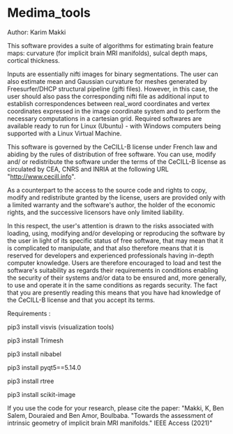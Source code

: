 # Medima_tools

Author: Karim Makki

This software provides a suite of algorithms for estimating brain feature maps: curvature (for implicit brain MRI manifolds), sulcal depth maps, cortical thickness.

Inputs are essentially nifti images for binary segmentations. The user can also estimate mean and Gaussian curvature for meshes generated by Freesurfer/DHCP structural pipeline (gifti files). However, in this case, the user should also pass the corresponding nifti file as additional input to establish correspondences between real_word coordinates and vertex coordinates expressed in the image coordinate system and to perform the necessary computations in a cartesian grid.
Required softwares are available ready to run for Linux (Ubuntu) - with Windows computers being supported with a Linux Virtual Machine.

This software is governed by the CeCILL-B license under French law and abiding by the rules of distribution of free software. You can use, modify and/ or redistribute the software under the terms of the CeCILL-B license as circulated by CEA, CNRS and INRIA at the following URL "http://www.cecill.info".

As a counterpart to the access to the source code and rights to copy, modify and redistribute granted by the license, users are provided only with a limited warranty and the software's author, the holder of the economic rights, and the successive licensors have only limited liability.

In this respect, the user's attention is drawn to the risks associated with loading, using, modifying and/or developing or reproducing the software by the user in light of its specific status of free software, that may mean that it is complicated to manipulate, and that also therefore means that it is reserved for developers and experienced professionals having in-depth computer knowledge. Users are therefore encouraged to load and test the software's suitability as regards their requirements in conditions enabling the security of their systems and/or data to be ensured and, more generally, to use and operate it in the same conditions as regards security. The fact that you are presently reading this means that you have had knowledge of the CeCILL-B license and that you accept its terms.

Requirements :


pip3 install visvis (visualization tools)

pip3 install Trimesh

pip3 install nibabel

pip3 install pyqt5==5.14.0

pip3 install rtree

pip3 install scikit-image

If you use the code for your research, please cite the paper: "Makki, K, Ben Salem, Douraied and Ben Amor, Boulbaba. "Towards the assessment of intrinsic geometry of implicit brain MRI manifolds." IEEE Access (2021)"
